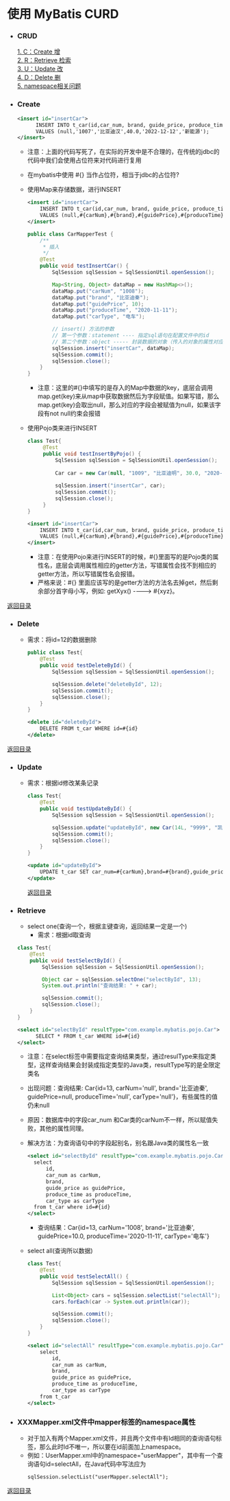 使用 MyBatis CURD
================================


<p id="content"/>

* ### CRUD
  [1. C：Create 增](#1) <br>
  [2. R：Retrieve 检索](#2) <br>
  [3. U：Update 改](#3) <br>
  [4. D：Delete 删](#4) <br>
  [5. namespace相关问题](#5)<br>
   
<p id="1"/>

* ### Create 
  ```xml
  <insert id="insertCar">
        INSERT INTO t_car(id,car_num, brand, guide_price, produce_time, car_type) 
        VALUES (null,'1007','比亚迪汉',40.0,'2022-12-12','新能源');
  </insert>
  ```
  
  * 注意：上面的代码写死了，在实际的开发中是不合理的，在传统的jdbc的代码中我们会使用占位符来对代码进行复用
  * 在mybatis中使用 #{} 当作占位符，相当于jdbc的占位符?
  * 使用Map来存储数据，进行INSERT
    ```xml
    <insert id="insertCar">
        INSERT INTO t_car(id,car_num, brand, guide_price, produce_time, car_type)
        VALUES (null,#{carNum},#{brand},#{guidePrice},#{produceTime},#{carType});
    </insert>
    ```
    ```java
    public class CarMapperTest {
        /**
         * 插入
         */
        @Test
        public void testInsertCar() {
            SqlSession sqlSession = SqlSessionUtil.openSession();
    
            Map<String, Object> dataMap = new HashMap<>();
            dataMap.put("carNum", "1008");
            dataMap.put("brand", "比亚迪秦");
            dataMap.put("guidePrice", 10);
            dataMap.put("produceTime", "2020-11-11");
            dataMap.put("carType", "电车");
    
            // insert() 方法的参数
            // 第一个参数：statement ---- 指定sql语句在配置文件中的id
            // 第二个参数：object ----- 封装数据的对象（传入的对象的属性对应数据库中的字段然后进行数据插入），先使用Map来进行数据封装
            sqlSession.insert("insertCar", dataMap);
            sqlSession.commit();
            sqlSession.close();
        }
    }
    ```
      * 注意：这里的#{}中填写的是存入的Map中数据的key，底层会调用map.get(key)来从map中获取数据然后为字段赋值。如果写错，那么map.get(key)会取出null，那么对应的字段会被赋值为null，如果该字段有not null约束会报错

  * 使用Pojo类来进行INSERT
    ```java
    class Test{
         @Test
         public void testInsertByPojo() {
             SqlSession sqlSession = SqlSessionUtil.openSession();
     
             Car car = new Car(null, "1009", "比亚迪明", 30.0, "2020-01-12", "新能源");
     
             sqlSession.insert("insertCar", car);
             sqlSession.commit();
             sqlSession.close();
         }
    }
    ```
    ```xml
    <insert id="insertCar">
        INSERT INTO t_car(id,car_num, brand, guide_price, produce_time, car_type)
        VALUES (null,#{carNum},#{brand},#{guidePrice},#{produceTime},#{carType});
    </insert>
    ```
    * 注意：在使用Pojo来进行INSERT的时候，#{}里面写的是Pojo类的属性名，底层会调用属性相应的getter方法，写错属性会找不到相应的getter方法，所以写错属性名会报错。
    * 严格来说：#{} 里面应该写的是getter方法的方法名去掉get，然后剩余部分首字母小写，例如: getXyx() ----> #{xyz}。
    
[返回目录](#content)

<p id="4"/>

* ### Delete
  * 需求：将id=12的数据删除
    ```java
    public class Test{
        @Test
        public void testDeleteById() {
            SqlSession sqlSession = SqlSessionUtil.openSession();
    
            sqlSession.delete("deleteById", 12);
            sqlSession.commit();
            sqlSession.close();
        }
    }
    ```
    ```xml
    <delete id="deleteById">
        DELETE FROM t_car WHERE id=#{id}
    </delete>
    ```
[返回目录](#content)    

<p id="3">

* ### Update
  * 需求：根据id修改某条记录
    ```java
    class Test{
        @Test
        public void testUpdateById() {
            SqlSession sqlSession = SqlSessionUtil.openSession();
    
            sqlSession.update("updateById", new Car(14L, "9999", "凯美瑞", 30.3, "1999-11-10", "燃油车"));
            sqlSession.commit();
            sqlSession.close();
        }
    }
    ```
    ```xml
    <update id="updateById">
        UPDATE t_car SET car_num=#{carNum},brand=#{brand},guide_price=#{guidePrice},produce_time=#{produceTime},car_type=#{carType} WHERE id=#{id}
    </update>
    ```
    [返回目录](#content)

<p id="2"/>

* ### Retrieve
  * select one(查询一个，根据主键查询，返回结果一定是一个)
    * 需求：根据id取查询
  ```java
  class Test{
      @Test
      public void testSelectById() {
          SqlSession sqlSession = SqlSessionUtil.openSession();
  
          Object car = sqlSession.selectOne("selectById", 13);
          System.out.println("查询结果: " + car);
  
          sqlSession.commit();
          sqlSession.close();
      }
  }  
  ```
  ```xml
  <select id="selectById" resultType="com.example.mybatis.pojo.Car">
        SELECT * FROM t_car WHERE id=#{id}
  </select>
  ```
    * 注意：在select标签中需要指定查询结果类型，通过resulType来指定类型，这样查询结果会封装成指定类型的Java类，resultType写的是全限定类名
    * 出现问题：查询结果: Car{id=13, carNum='null', brand='比亚迪秦', guidePrice=null, produceTime='null', carType='null'}，有些属性的值仍未null
    * 原因：数据库中的字段car_num 和Car类的carNum不一样，所以赋值失败，其他的属性同理。
    * 解决方法：为查询语句中的字段起别名，别名跟Java类的属性名一致
      ```xml
      <select id="selectById" resultType="com.example.mybatis.pojo.Car">
        select
            id,
            car_num as carNum,
            brand,
            guide_price as guidePrice,
            produce_time as produceTime,
            car_type as carType
        from t_car where id=#{id}
      </select>
      ```
      * 查询结果：Car{id=13, carNum='1008', brand='比亚迪秦', guidePrice=10.0, produceTime='2020-11-11', carType='电车'}

  * select all(查询所以数据)
    ```java
    class Test{
        @Test
        public void testSelectAll() {
            SqlSession sqlSession = SqlSessionUtil.openSession();
    
            List<Object> cars = sqlSession.selectList("selectAll");
            cars.forEach(car -> System.out.println(car));
    
            sqlSession.commit();
            sqlSession.close();
        }
    }
    ```
    ```xml
    <select id="selectAll" resultType="com.example.mybatis.pojo.Car">
        select
            id,
            car_num as carNum,
            brand,
            guide_price as guidePrice,
            produce_time as produceTime,
            car_type as carType
        from t_car
    </select>
    ```
<p id="5"/>

* ### XXXMapper.xml文件中mapper标签的namespace属性
  * 对于加入有两个Mapper.xml文件，并且两个文件中有Id相同的查询语句标签，那么此时Id不唯一，所以要在id前面加上namespace。
  * 例如：UserMapper.xml中的namespace="userMapper"，其中有一个查询语句id=selectAll，在Java代码中写法应为
    ```text
    sqlSession.selectList("userMapper.selectAll");
    ```

[返回目录](#content)



